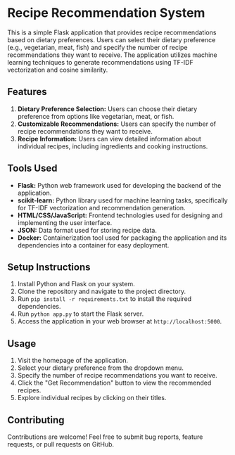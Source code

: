 # Recipe Recommendation System

This is a simple Flask application that provides recipe recommendations based on dietary preferences. Users can select their dietary preference (e.g., vegetarian, meat, fish) and specify the number of recipe recommendations they want to receive. The application utilizes machine learning techniques to generate recommendations using TF-IDF vectorization and cosine similarity.

## Features

1. **Dietary Preference Selection:** Users can choose their dietary preference from options like vegetarian, meat, or fish.
2. **Customizable Recommendations:** Users can specify the number of recipe recommendations they want to receive.
3. **Recipe Information:** Users can view detailed information about individual recipes, including ingredients and cooking instructions.

## Tools Used

- **Flask:** Python web framework used for developing the backend of the application.
- **scikit-learn:** Python library used for machine learning tasks, specifically for TF-IDF vectorization and recommendation generation.
- **HTML/CSS/JavaScript:** Frontend technologies used for designing and implementing the user interface.
- **JSON:** Data format used for storing recipe data.
- **Docker:** Containerization tool used for packaging the application and its dependencies into a container for easy deployment.

## Setup Instructions

1. Install Python and Flask on your system.
2. Clone the repository and navigate to the project directory.
3. Run `pip install -r requirements.txt` to install the required dependencies.
4. Run `python app.py` to start the Flask server.
5. Access the application in your web browser at `http://localhost:5000`.

## Usage

1. Visit the homepage of the application.
2. Select your dietary preference from the dropdown menu.
3. Specify the number of recipe recommendations you want to receive.
4. Click the "Get Recommendation" button to view the recommended recipes.
5. Explore individual recipes by clicking on their titles.

## Contributing

Contributions are welcome! Feel free to submit bug reports, feature requests, or pull requests on GitHub.

